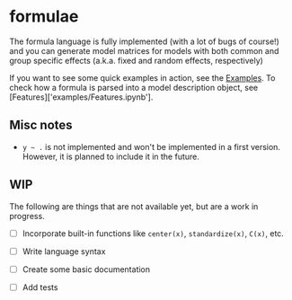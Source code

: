 # formulae

The formula language is fully implemented (with a lot of bugs of course!) and you can generate
model matrices for models with both common and group specific effects
(a.k.a. fixed and random effects, respectively)

If you want to see some quick examples in action, see the [Examples]('./examples/Examples.ipynb').
To check how a formula is parsed into a model description object, see [Features]['examples/Features.ipynb'].

## Misc notes

* `y ~ .` is not implemented and won't be implemented in a first version. However, it is planned
to include it in the future.

## WIP

The following are things that are not available yet, but are a work in progress.

- [ ] Incorporate built-in functions like `center(x)`, `standardize(x)`, `C(x)`, etc.
- [ ] Write language syntax
- [ ] Create some basic documentation
- [ ] Add tests

